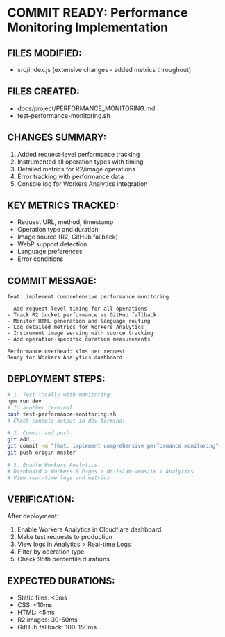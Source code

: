 # COMMIT READY: Performance Monitoring Implementation

## FILES MODIFIED:
- src/index.js (extensive changes - added metrics throughout)

## FILES CREATED:
- docs/project/PERFORMANCE_MONITORING.md
- test-performance-monitoring.sh

## CHANGES SUMMARY:
1. Added request-level performance tracking
2. Instrumented all operation types with timing
3. Detailed metrics for R2/image operations
4. Error tracking with performance data
5. Console.log for Workers Analytics integration

## KEY METRICS TRACKED:
- Request URL, method, timestamp
- Operation type and duration
- Image source (R2, GitHub fallback)
- WebP support detection
- Language preferences
- Error conditions

## COMMIT MESSAGE:
```
feat: implement comprehensive performance monitoring

- Add request-level timing for all operations
- Track R2 bucket performance vs GitHub fallback
- Monitor HTML generation and language routing
- Log detailed metrics for Workers Analytics
- Instrument image serving with source tracking
- Add operation-specific duration measurements

Performance overhead: <1ms per request
Ready for Workers Analytics dashboard
```

## DEPLOYMENT STEPS:
```bash
# 1. Test locally with monitoring
npm run dev
# In another terminal:
bash test-performance-monitoring.sh
# Check console output in dev terminal

# 2. Commit and push
git add .
git commit -m "feat: implement comprehensive performance monitoring"
git push origin master

# 3. Enable Workers Analytics
# Dashboard > Workers & Pages > dr-islam-website > Analytics
# View real-time logs and metrics
```

## VERIFICATION:
After deployment:
1. Enable Workers Analytics in Cloudflare dashboard
2. Make test requests to production
3. View logs in Analytics > Real-time Logs
4. Filter by operation type
5. Check 95th percentile durations

## EXPECTED DURATIONS:
- Static files: <5ms
- CSS: <10ms  
- HTML: <5ms
- R2 images: 30-50ms
- GitHub fallback: 100-150ms